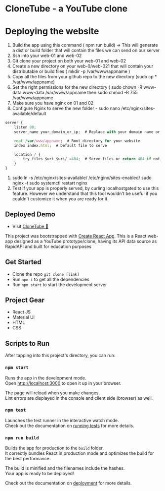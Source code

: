 # CloneTube - a YouTube clone


# Deploying the website

1. Build the app using this command ( npm run build) → This will generate a dist or build folder that will contain the files we can send on our server
2. Ssh into your web-01 and web-02
3. Git clone your project on both your web-01 and web-02
4. Create a new directory on your web-0/web-021 that will contain your distributable or build files ( mkdir -p /var/www/appname )
5. Copy all the files from your github repo to the new directory (sudo cp * /var/www/appname)
6. Set the right permissions for the new directory ( sudo chown -R www-data:www-data /var/www/appname then sudo chmod -R 755 /var/www/appname
7. Make sure you have nginx on 01 and 02
8. Configure Nginx to serve the new folder - sudo nano /etc/nginx/sites-available/default

```jsx
server {
    listen 80;
    server_name your_domain_or_ip;  # Replace with your domain name or server IP address

    root /var/www/appname;  # Root directory for your website
    index index.html;  # Default file to serve

    location / {
        try_files $uri $uri/ =404;  # Serve files or return 404 if not found
    }
}
```

1. sudo ln -s /etc/nginx/sites-available/ /etc/nginx/sites-enabled/
sudo nginx -t
sudo systemctl restart nginx
2. Test if your app is properly served, by curling localhostgated to use this feature. However we understand that this tool wouldn't be useful if you couldn't customize it when you are ready for it.


## Deployed Demo

- Visit [CloneTube 🔗](https://www.edwinbayingana.tech/)

This project was bootstrapped with [Create React App](https://github.com/facebook/create-react-app).
This is a React web-app designed as a YouTube prototype/clone, having its API data source as RapidAPI and built for education purposes

## Get Started

- Clone the repo `git clone [link]`
- Run `npm i` to get all the dependencies
- Run `npm start` to start the development server

## Project Gear

- React JS
- Material UI
- HTML
- CSS

## Scripts to Run

After tapping into this project's directory, you can run:

### `npm start`

Runs the app in the development mode.\
Open [http://localhost:3000](http://localhost:3000) to open it up in your browser.

The page will reload when you make changes.\
Lint errors are displayed in the console and client side (browser) as well.

### `npm test`

Launches the test runner in the interactive watch mode.\
Check out the documentation on [running tests](https://facebook.github.io/create-react-app/docs/running-tests) for more details.

### `npm run build`

Builds the app for production to the `build` folder.\
It correctly bundles React in production mode and optimizes the build for the best performance.

The build is minified and the filenames include the hashes.\
Your app is ready to be deployed!

Check out the documentation on [deployment](https://facebook.github.io/create-react-app/docs/deployment) for more details.
